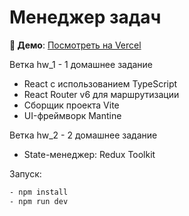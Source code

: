 # Менеджер задач

**🔗 Демо**: [Посмотреть на Vercel](https://taskmanager-mantine-t1-h0buikuce-c0derec0des-projects.vercel.app)

Ветка hw_1 - 1 домашнее задание 
- React с использованием TypeScript
- React Router v6 для маршрутизации
- Сборщик проекта Vite
- UI-фреймворк Mantine

Ветка hw_2 - 2 домашнее задание
- State-менеджер: Redux Toolkit

Запуск:
```bash
- npm install
- npm run dev 
